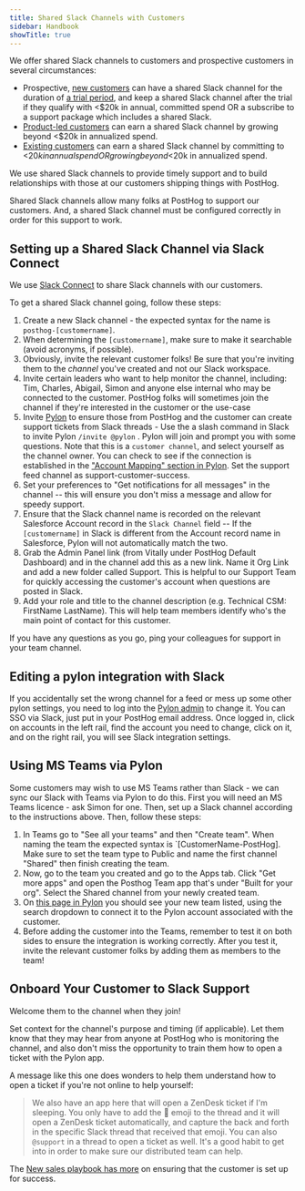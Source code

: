 ```yaml
---
title: Shared Slack Channels with Customers
sidebar: Handbook
showTitle: true
---
```


We offer shared Slack channels to customers and prospective customers in several circumstances:
- Prospective, [new customers](/handbook/growth/sales/new-sales) can have a shared Slack channel for the duration of [a trial period](/handbook/growth/sales/trials), and keep a shared Slack channel after the trial if they qualify with <$20k in annual, committed spend OR a subscribe to a support package which includes a shared Slack.
- [Product-led customers](/handbook/growth/sales/product-led-sales) can earn a shared Slack channel by growing beyond <$20k in annualized spend.
- [Existing customers](/handbook/growth/sales/expansion-and-retention) can earn a shared Slack channel by committing to <$20k in annual spend OR growing beyond <$20k in annualized spend.

We use shared Slack channels to provide timely support and to build relationships with those at our customers shipping things with PostHog. 

Shared Slack channels allow many folks at PostHog to support our customers.  And, a shared Slack channel must be configured correctly in order for this support to work.

## Setting up a Shared Slack Channel via Slack Connect

We use [Slack Connect](https://slack.com/resources/using-slack/getting-started-with-slack-connect) to share Slack channels with our customers. 

To get a shared Slack channel going, follow these steps:

1. Create a new Slack channel - the expected syntax for the name is `posthog-[customername]`.
2. When determining the `[customername]`, make sure to make it searchable (avoid acronyms, if possible).
3. Obviously, invite the relevant customer folks! Be sure that you're inviting them to the *channel* you've created and not our Slack workspace. 
4. Invite certain leaders who want to help monitor the channel, including: Tim, Charles, Abigail, Simon and anyone else internal who may be connected to the customer. PostHog folks will sometimes join the channel if they're interested in the customer or the use-case
5. Invite [Pylon](/handbook/engineering/support-hero#pylon-to-create-zendesk-tickets-from-slack-posts) to ensure those from PostHog and the customer can create support tickets from Slack threads - Use the a slash command in Slack to invite Pylon `/invite @pylon` . Pylon will join and prompt you with some questions. Note that this is a `customer channel`, and select yourself as the channel owner. You can check to see if the connection is established in the ["Account Mapping" section in Pylon](https://app.usepylon.com/apps/530aefd1-b625-4e7d-91c0-320c2ede2b51?tab=account-mapping). Set the support feed channel as support-customer-success.
6. Set your preferences to "Get notifications for all messages" in the channel -- this will ensure you don't miss a message and allow for speedy support. 
7. Ensure that the Slack channel name is recorded on the relevant Salesforce Account record in the `Slack Channel` field -- If the `[customername]` in Slack is different from the Account record name in Salesforce, Pylon will not automatically match the two.
8. Grab the Admin Panel link (from Vitally under PostHog Default Dashboard) and in the channel add this as a new link. Name it Org Link and add a new folder called Support. This is helpful to our Support Team for quickly accessing the customer's account when questions are posted in Slack.
9. Add your role and title to the channel description (e.g. Technical CSM: FirstName LastName). This will help team members identify who's the main point of contact for this customer.

If you have any questions as you go, ping your colleagues for support in your team channel.

## Editing a pylon integration with Slack
If you accidentally set the wrong channel for a feed or mess up some other pylon settings, you need to log into the [Pylon admin](https://app.usepylon.com/) to change it. You can SSO via Slack, just put in your PostHog email address. Once logged in, click on accounts in the left rail, find the account you need to change, click on it, and on the right rail, you will see Slack integration settings. 

## Using MS Teams via Pylon

Some customers may wish to use MS Teams rather than Slack - we can sync our Slack with Teams via Pylon to do this. First you will need an MS Teams licence - ask Simon for one. Then, set up a Slack channel according to the instructions above. Then, follow these steps:

1. In Teams go to "See all your teams" and then "Create team". When naming the team the expected syntax is `[CustomerName-PostHog]. Make sure to set the team type to Public and name the first channel "Shared" then finish creating the team.
2. Now, go to the team you created and go to the Apps tab. Click "Get more apps" and open the Posthog Team app that's under "Built for your org". Select the Shared channel from your newly created team.
3. On [this page in Pylon](https://app.usepylon.com/apps/8e33c7e9-28e9-4fd5-8e15-7ebe90ec24ae) you should see your new team listed, using the search dropdown to connect it to the Pylon account associated with the customer.
4. Before adding the customer into the Teams, remember to test it on both sides to ensure the integration is working correctly. After you test it, invite the relevant customer folks by adding them as members to the team!

## Onboard Your Customer to Slack Support

Welcome them to the channel when they join! 

Set context for the channel's purpose and timing (if applicable). Let them know that they may hear from anyone at PostHog who is monitoring the channel, and also don't miss the opportunity to train them how to open a ticket with the Pylon app. 

A message like this one does wonders to help them understand how to open a ticket if you're not online to help yourself:

>We also have an app here that will open a ZenDesk ticket if I'm sleeping. You only have to add the :ticket: emoji to the thread and it will open a ZenDesk ticket automatically, and capture the back and forth in the specific Slack thread that received that emoji. You can also `@support` in a thread to open a ticket as well. It's a good habit to get into in order to make sure our distributed team can help.

The [New sales playbook has more](https://posthog.com/handbook/growth/sales/new-sales#4-product-evaluation) on ensuring that the customer is set up for success.
